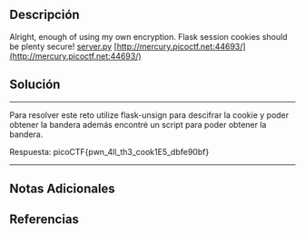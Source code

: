 ## Descripción

Alright, enough of using my own encryption. Flask session cookies should be plenty secure! [server.py](https://mercury.picoctf.net/static/60f76192f6e1fea6f4e6e8c5fc9a6a27/server.py) [http://mercury.picoctf.net:44693/](http://mercury.picoctf.net:44693/)
## Solución

***
Para resolver este reto utilize flask-unsign para descifrar la cookie y poder obtener la bandera además encontré un script para poder obtener la bandera. 

Respuesta: picoCTF{pwn_4ll_th3_cook1E5_dbfe90bf}
***
## Notas Adicionales

## Referencias